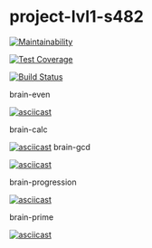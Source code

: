 # project-lvl1-s482

[![Maintainability](https://api.codeclimate.com/v1/badges/606143e3070bae2869d3/maintainability)](https://codeclimate.com/github/free-donut/project-lvl1-s482/maintainability)

[![Test Coverage](https://api.codeclimate.com/v1/badges/606143e3070bae2869d3/test_coverage)](https://codeclimate.com/github/free-donut/project-lvl1-s482/test_coverage)

[![Build Status](https://travis-ci.org/free-donut/project-lvl1-s482.svg?branch=master)](https://travis-ci.org/free-donut/project-lvl1-s482)

brain-even

[![asciicast](https://asciinema.org/a/pKFgZ18WjSu4EpfVxmYW8fjYf.svg)](https://asciinema.org/a/pKFgZ18WjSu4EpfVxmYW8fjYf)

brain-calc

[![asciicast](https://asciinema.org/a/VEd0QmiPEpDoHXI3yA5VxEu6k.svg)](https://asciinema.org/a/VEd0QmiPEpDoHXI3yA5VxEu6k)
brain-gcd

[![asciicast](https://asciinema.org/a/mSwF74Lp65J0TXXzyo0weF7xv.svg)](https://asciinema.org/a/mSwF74Lp65J0TXXzyo0weF7xv)

brain-progression

[![asciicast](https://asciinema.org/a/gfF2FztB0Du4dmGTySKE7rzcX.svg)](https://asciinema.org/a/gfF2FztB0Du4dmGTySKE7rzcX)

brain-prime

[![asciicast](https://asciinema.org/a/c6YsHznWGPMzpKM3Qa3sNmYxc.svg)](https://asciinema.org/a/c6YsHznWGPMzpKM3Qa3sNmYxc)
